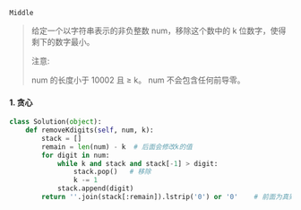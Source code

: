`Middle`

> 给定一个以字符串表示的非负整数 num，移除这个数中的 k 位数字，使得剩下的数字最小。
>
> 注意:
>
> num 的长度小于 10002 且 ≥ k。
> num 不会包含任何前导零。

#### 1. 贪心

```python
class Solution(object):
    def removeKdigits(self, num, k):
        stack = []
        remain = len(num) - k  # 后面会修改k的值
        for digit in num:
            while k and stack and stack[-1] > digit:
                stack.pop()   # 移除
                k -= 1
            stack.append(digit)
        return ''.join(stack[:remain]).lstrip('0') or '0'    # 前面为真则返回前面，否则返回后面
```

